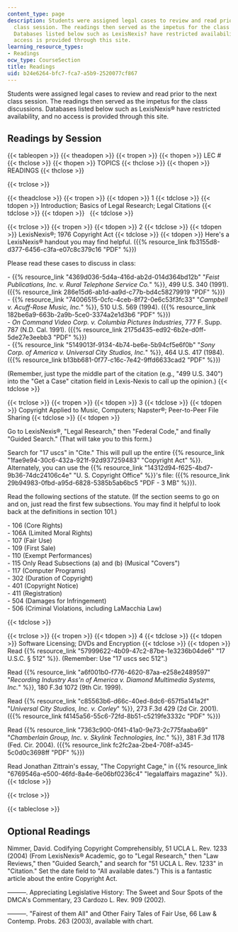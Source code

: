 ```yaml
---
content_type: page
description: Students were assigned legal cases to review and read prior to the next
  class session. The readings then served as the impetus for the class discussions.
  Databases listed below such as LexisNexis? have restricted availability, and no
  access is provided through this site.
learning_resource_types:
- Readings
ocw_type: CourseSection
title: Readings
uid: b24e6264-bfc7-fca7-a5b9-2520077cf867
---
```


Students were assigned legal cases to review and read prior to the next class session. The readings then served as the impetus for the class discussions. Databases listed below such as LexisNexis® have restricted availability, and no access is provided through this site.

Readings by Session
-------------------

{{< tableopen >}}
{{< theadopen >}}
{{< tropen >}}
{{< thopen >}}
LEC #
{{< thclose >}}
{{< thopen >}}
TOPICS
{{< thclose >}}
{{< thopen >}}
READINGS
{{< thclose >}}

{{< trclose >}}

{{< theadclose >}}
{{< tropen >}}
{{< tdopen >}}
1
{{< tdclose >}}
{{< tdopen >}}
Introduction; Basics of Legal Research; Legal Citations
{{< tdclose >}}
{{< tdopen >}}
 
{{< tdclose >}}

{{< trclose >}}
{{< tropen >}}
{{< tdopen >}}
2
{{< tdclose >}}
{{< tdopen >}}
LexisNexis®; 1976 Copyright Act
{{< tdclose >}}
{{< tdopen >}}
Here's a LexisNexis® handout you may find helpful. ({{% resource_link fb3155d8-d377-6456-c3fa-e07c8c379c16 "PDF" %}})  
  
Please read these cases to discuss in class:  
  
\- {{% resource_link "4369d036-5d4a-416d-ab2d-014d364bd12b" "_Feist Publications, Inc. v. Rural Telephone Service Co._" %}}, 499 U.S. 340 (1991). ({{% resource_link 286e15d6-ab1d-aa9d-c77b-bd4c58279919 "PDF" %}})  
\- {{% resource_link "74006515-0cfc-4ceb-8f72-0e6c53f3fc33" "_Campbell v. Acuff-Rose Music, Inc._" %}}, 510 U.S. 569 (1994). ({{% resource_link 182be6a9-663b-2a9b-5ce0-3374a2e1d3b6 "PDF" %}})  
\- _On Command Video Corp. v. Columbia Pictures Industries_, 777 F. Supp. 787 (N.D. Cal. 1991). ({{% resource_link 2175d435-ed92-6b2e-d0ff-5de27e3eebb3 "PDF" %}})  
\- {{% resource_link "5149013f-9134-4b74-be6e-5b94cf5e6f0b" "_Sony Corp. of America v. Universal City Studios, Inc._" %}}, 464 U.S. 417 (1984). ({{% resource_link b13bb681-0f77-c16c-7e42-9ffd6633cad2 "PDF" %}})  
  
(Remember, just type the middle part of the citation (e.g., "499 U.S. 340") into the "Get a Case" citation field in Lexis-Nexis to call up the opinion.)
{{< tdclose >}}

{{< trclose >}}
{{< tropen >}}
{{< tdopen >}}
3
{{< tdclose >}}
{{< tdopen >}}
Copyright Applied to Music, Computers; Napster®; Peer-to-Peer File Sharing
{{< tdclose >}}
{{< tdopen >}}


Go to LexisNexis®, "Legal Research," then "Federal Code," and finally "Guided Search." (That will take you to this form.)  
  
Search for "17 uscs" in "Cite." This will pull up the entire {{% resource_link "1fae9e94-30c6-432a-921f-92d937259483" "Copyright Act" %}}. Alternately, you can use the {{% resource_link "14312d94-f625-4bd7-9b36-74dc24106c4e" "U. S. Copyright Office" %}}'s file: ({{% resource_link 29b94983-0fbd-a95d-6828-5385b5ab6bc5 "PDF - 3 MB" %}}).  
  
Read the following sections of the statute. (If the section seems to go on and on, just read the first few subsections. You may find it helpful to look back at the definitions in section 101.)  
  
\- 106 (Core Rights)  
\- 106A (Limited Moral Rights)  
\- 107 (Fair Use)  
\- 109 (First Sale)  
\- 110 (Exempt Performances)  
\- 115 Only Read Subsections (a) and (b) (Musical "Covers")  
\- 117 (Computer Programs)  
\- 302 (Duration of Copyright)  
\- 401 (Copyright Notice)  
\- 411 (Registration)  
\- 504 (Damages for Infringement)  
\- 506 (Criminal Violations, including LaMacchia Law)


{{< tdclose >}}

{{< trclose >}}
{{< tropen >}}
{{< tdopen >}}
4
{{< tdclose >}}
{{< tdopen >}}
Software Licensing; DVDs and Encryption
{{< tdclose >}}
{{< tdopen >}}
Read {{% resource_link "57999622-4b09-47c2-87be-1e3236b04de6" "17 U.S.C. § 512" %}}. (Remember: Use "17 uscs sec 512".)  
  
Read {{% resource_link "a6f001b0-f776-4620-87aa-e258e2489597" "_Recording Industry Ass'n of America v. Diamond Multimedia Systems, Inc._" %}}, 180 F.3d 1072 (9th Cir. 1999).  
  
Read {{% resource_link "c85563b6-d66c-40ed-8dc6-657f5a141a2f" "_Universal City Studios, Inc. v. Corley_" %}}, 273 F.3d 429 (2d Cir. 2001). ({{% resource_link f4145a56-55c6-72fd-8b51-c5219fe3332c "PDF" %}})  
  
Read {{% resource_link "7363c900-0f41-41a0-9e73-2c775faaba69" "_Chamberlain Group, Inc. v. Skylink Technologies, Inc._" %}}, 381 F.3d 1178 (Fed. Cir. 2004). ({{% resource_link fc2fc2aa-2be4-708f-a345-5c0d0c3698ff "PDF" %}})  
  
Read Jonathan Zittrain's essay, "The Copyright Cage," in {{% resource_link "6769546a-e500-46fd-8a4e-6e06bf0236c4" "legalaffairs magazine" %}}.
{{< tdclose >}}

{{< trclose >}}

{{< tableclose >}}

Optional Readings
-----------------

Nimmer, David. Codifying Copyright Comprehensibly, 51 UCLA L. Rev. 1233 (2004) (From LexisNexis® Academic, go to "Legal Research," then "Law Reviews," then "Guided Search," and search for "51 UCLA L. Rev. 1233" in "Citation." Set the date field to "All available dates.") This is a fantastic article about the entire Copyright Act.

———. Appreciating Legislative History: The Sweet and Sour Spots of the DMCA's Commentary, 23 Cardozo L. Rev. 909 (2002).

———. "Fairest of them All" and Other Fairy Tales of Fair Use, 66 Law & Contemp. Probs. 263 (2003), available with chart.